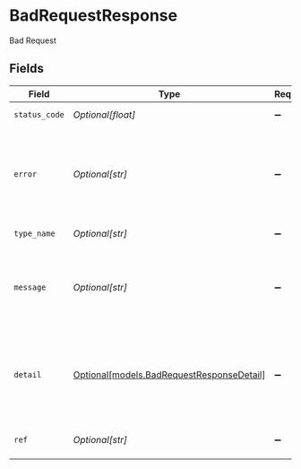 # BadRequestResponse

Bad Request


## Fields

| Field                                                                                       | Type                                                                                        | Required                                                                                    | Description                                                                                 | Example                                                                                     |
| ------------------------------------------------------------------------------------------- | ------------------------------------------------------------------------------------------- | ------------------------------------------------------------------------------------------- | ------------------------------------------------------------------------------------------- | ------------------------------------------------------------------------------------------- |
| `status_code`                                                                               | *Optional[float]*                                                                           | :heavy_minus_sign:                                                                          | HTTP status code                                                                            | 400                                                                                         |
| `error`                                                                                     | *Optional[str]*                                                                             | :heavy_minus_sign:                                                                          | Contains an explanation of the status_code as defined in HTTP/1.1 standard (RFC 7231)       | Bad Request                                                                                 |
| `type_name`                                                                                 | *Optional[str]*                                                                             | :heavy_minus_sign:                                                                          | The type of error returned                                                                  | RequestValidationError                                                                      |
| `message`                                                                                   | *Optional[str]*                                                                             | :heavy_minus_sign:                                                                          | A human-readable message providing more details about the error.                            | Invalid Params                                                                              |
| `detail`                                                                                    | [Optional[models.BadRequestResponseDetail]](../models/badrequestresponsedetail.md)          | :heavy_minus_sign:                                                                          | Contains parameter or domain specific information related to the error and why it occurred. |                                                                                             |
| `ref`                                                                                       | *Optional[str]*                                                                             | :heavy_minus_sign:                                                                          | Link to documentation of error type                                                         | https://developers.apideck.com/errors#requestvalidationerror                                |